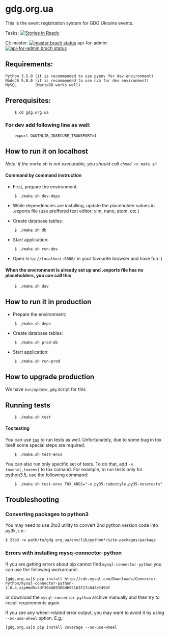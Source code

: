 # gdg.org.ua
This is the event registration system for GDG Ukraine events.

Tasks: [![Stories in Ready](https://badge.waffle.io/GDG-Ukraine/gdg.org.ua.svg?label=Stage:%20Ready%20For%20Dev&title=Ready%20for%20dev)](http://waffle.io/GDG-Ukraine/gdg.org.ua)

CI:
master: [![`master` brach status](https://api.travis-ci.org/GDG-Ukraine/gdg.org.ua.svg?branch=master)](https://travis-ci.org/GDG-Ukraine/gdg.org.ua)
api-for-admin: [![`api-for-admin` brach status](https://api.travis-ci.org/GDG-Ukraine/gdg.org.ua.svg?branch=api-for-admin)](https://travis-ci.org/GDG-Ukraine/gdg.org.ua/branches)

## Requirements:

    Python 3.5.0 (it is recommended to use pyenv for dev environment)
    NodeJS 5.0.0 (it is recommended to use nvm for dev environment)
    MySQL        (MariaDB works well)

## Prerequisites:
```
    $ cd gdg.org.ua
```
### For dev add following line as well:
```
    export OAUTHLIB_INSECURE_TRANSPORT=1
```
## How to run it on localhost
*Note: if the make.sh is not executable, you should call `chmod +x make.sh`*

#### Command by command instruction

* First, prepare the environment:
```
    $ ./make.sh dev-deps
```
* While dependencies are installing, update the placeholder values in .exports file (use preffered text editor: vim, nano, atom, etc.)

* Create database tables:
```
    $ ./make.sh db
```
* Start application:
```
    $ ./make.sh run-dev
```
* Open `http://localhost:8080/` in your favourite browser and have fun :)

#### When the environment is already set up and .exports file has no placeholders, you can call this
```
    $ ./make.sh dev
```

## How to run it in production

* Prepare the environment:
```
    $ ./make.sh deps
```
* Create database tables:
```
    $ ./make.sh prod-db
```
* Start application:
```
    $ ./make.sh run-prod
```
## How to upgrade production

We have `bin/update_gdg` script for this

## Running tests
```
    $ ./make.sh test
```
#### Tox testing

You can use [`tox`](https://tox.readthedocs.org) to run tests as well. Unfortunately, due to some bug in tox itself some special steps are required.
```
    $ ./make.sh test-envs
```
You can also run only specific set of tests. To do that, add `-e toxenv[,toxenv]` to tox comand. For example, to run tests only for python3.5, use the following command:
```
    $ ./make.sh test-envs TOX_ARGS="-e py35-codestyle,py35-nosetests"
```
## Troubleshooting

### Converting packages to python3
You may need to use 2to3 utility to convert 2nd python version code into py3k, i.e.:

    $ 2to3 -w path/to/gdg.org.ua/env/lib/python*/site-packages/package

### Errors with installing mysq-connector-python
If you are getting errors about pip cannot find `mysql-connector-python` you can use the following workaround:

    [gdg.org.ua]$ pip install http://cdn.mysql.com/Downloads/Connector-Python/mysql-connector-python-2.0.4.zip#md5=3df394d89300db95163f17c843ef49df

or download the `mysql-connector-python` archive manually and then try to install requirements again.

If you see any wheel-related error output, you may want to avoid it by using
`--no-use-wheel` option. E.g.:

    [gdg.org.ua]$ pip install coverage --no-use-wheel
